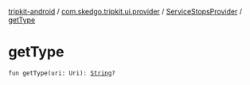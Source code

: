[tripkit-android](../../index.md) / [com.skedgo.tripkit.ui.provider](../index.md) / [ServiceStopsProvider](index.md) / [getType](./get-type.md)

# getType

`fun getType(uri: Uri): `[`String`](https://kotlinlang.org/api/latest/jvm/stdlib/kotlin/-string/index.html)`?`